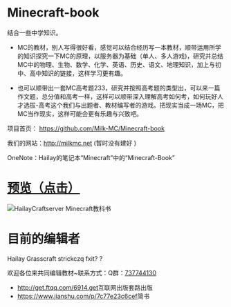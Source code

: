 # Minecraft-book 
结合一些中学知识。

* MC的教材，别人写得很好看，感觉可以结合经历写一本教材，顺带运用所学的知识探究一下MC的原理，以服务器为基础（单人、多人游戏)，研究并总结MC中的物理、生物、数学、化学、英语、历史、语文、地理知识，加上与初中、高中知识的链接，这样学习更有趣。

* 也可以顺带出一套MC高考题233，研究并按照高考题的类型出，可以来一篇作文题，总分值和高考一样，这样可以顺带深入理解高考如何考，如何玩好人才选拔-高考这个我们与出题者、教材编写者的游戏。把现实当成一场MC，把MC当作现实，这样可能会更有乐趣与兴致吧。

项目首页： <https://github.com/Milk-MC/Minecraft-book>

我们的网站：<http://milkmc.net> (暂时没有建好 )

OneNote：Hailay的笔记本“Minecraft”中的“Minecraft-Book”


# [预览（点击）](http://book.windmill-town.club/)

![HailayCraftserver Minecraft教科书](images/页01.jpg)


# 目前的编辑者

Hailay Grasscraft strickczq fxit? ?

欢迎各位来共同编辑教材~联系方式：Q群：[737744130](http://shang.qq.com/wpa/qunwpa?idkey=d36adb27045affe1e7a68bda61f72f46ab8dff6ee6bd5906b61659dc8ab95df9)

* <http://get.ftqq.com/6914.get>互联网出版套路出版
* <https://www.jianshu.com/p/7c77e23c6cef>简书
